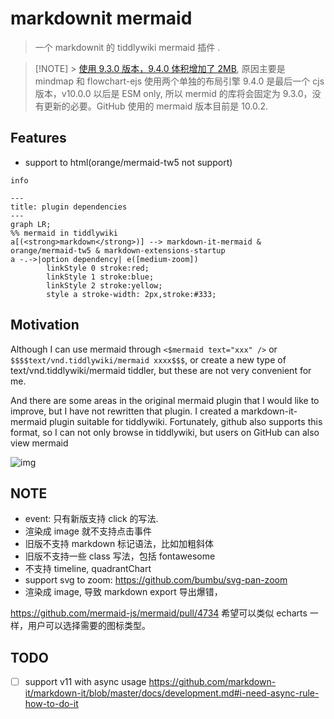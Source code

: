 # markdownit mermaid

> 一个 markdownit 的 tiddlywiki mermaid 插件 .

> [!NOTE] > [使用 9.3.0 版本，9.4.0 体积增加了 2MB](https://github.com/orgs/mermaid-js/discussions/4314mermaid), 原因主要是 mindmap 和 flowchart-ejs 使用两个单独的布局引擎 9.4.0 是最后一个 cjs 版本，v10.0.0 以后是 ESM only, 所以 mermid 的库将会固定为 9.3.0，没有更新的必要。GitHub 使用的 mermaid 版本目前是 10.0.2.

<!-- ## Render Type

<$select tiddler="$:/config/markdown-it-mermaid/rendertype" default='svg'><$list filter='[[svg]] [[png]]'>

<option value=<<currentTiddler>>><$view field='title'/></option>
</$list>
</$select> -->

## Features

- support to html(orange/mermaid-tw5 not support)

```mermaid
info
```

```mermaid
---
title: plugin dependencies
---
graph LR;
%% mermaid in tiddlywiki
a[(<strong>markdown</strong>)] --> markdown-it-mermaid & orange/mermaid-tw5 & markdown-extensions-startup
a -.->|option dependency| e([medium-zoom])
		linkStyle 0 stroke:red;
		linkStyle 1 stroke:blue;
		linkStyle 2 stroke:yellow;
		style a stroke-width: 2px,stroke:#333;
```

## Motivation

Although I can use mermaid through `<$mermaid text="xxx" />` or `$$$$text/vnd.tiddlywiki/mermaid xxxx$$$`, or create a new type of text/vnd.tiddlywiki/mermaid tiddler, but these are not very convenient for me.

And there are some areas in the original mermaid plugin that I would like to improve, but I have not rewritten that plugin. I created a markdown-it-mermaid plugin suitable for tiddlywiki. Fortunately, github also supports this format, so I can not only browse in tiddlywiki, but users on GitHub can also view mermaid

![img](https://talk.tiddlywiki.org/uploads/default/original/2X/b/b7e4e40f767fb0a27dc5839a1540942808e5c9fc.gif)

## NOTE

- event: 只有新版支持 click 的写法.
- 渲染成 image 就不支持点击事件
- 旧版不支持 markdown 标记语法，比如加粗斜体
- 旧版不支持一些 class 写法，包括 fontawesome
- 不支持 timeline, quadrantChart
- support svg to zoom: https://github.com/bumbu/svg-pan-zoom
- 渲染成 image, 导致 markdown export 导出爆错，

https://github.com/mermaid-js/mermaid/pull/4734 希望可以类似 echarts 一样，用户可以选择需要的图标类型。

## TODO

- [ ] support v11 with async usage https://github.com/markdown-it/markdown-it/blob/master/docs/development.md#i-need-async-rule-how-to-do-it
